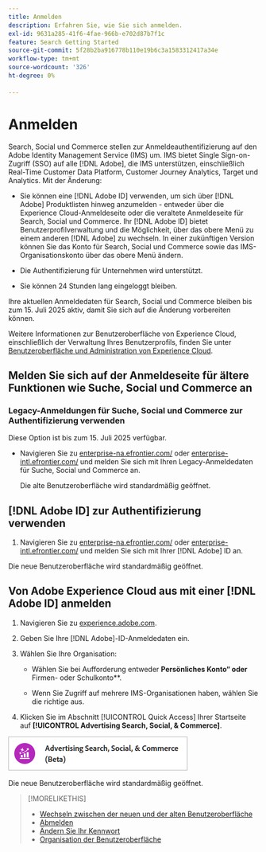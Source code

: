 ```yaml
---
title: Anmelden
description: Erfahren Sie, wie Sie sich anmelden.
exl-id: 9631a285-41f6-4fae-966b-e702d87b7f1c
feature: Search Getting Started
source-git-commit: 5f28b2ba916778b110e19b6c3a1583312417a34e
workflow-type: tm+mt
source-wordcount: '326'
ht-degree: 0%

---
```


# Anmelden

Search, Social und Commerce stellen zur Anmeldeauthentifizierung auf den Adobe Identity Management Service (IMS) um. IMS bietet Single Sign-on-Zugriff (SSO) auf alle [!DNL Adobe], die IMS unterstützen, einschließlich Real-Time Customer Data Platform, Customer Journey Analytics, Target und Analytics. Mit der Änderung:

* Sie können eine [!DNL Adobe ID] verwenden, um sich über [!DNL Adobe] Produktlisten hinweg anzumelden - entweder über die Experience Cloud-Anmeldeseite oder die veraltete Anmeldeseite für Search, Social und Commerce. Ihr [!DNL Adobe ID] bietet Benutzerprofilverwaltung und die Möglichkeit, über das obere Menü zu einem anderen [!DNL Adobe] zu wechseln. In einer zukünftigen Version können Sie das Konto für Search, Social und Commerce sowie das IMS-Organisationskonto über das obere Menü ändern.

* Die Authentifizierung für Unternehmen wird unterstützt.

* Sie können 24 Stunden lang eingeloggt bleiben.

Ihre aktuellen Anmeldedaten für Search, Social und Commerce bleiben bis zum 15. Juli 2025 aktiv, damit Sie sich auf die Änderung vorbereiten können.

Weitere Informationen zur Benutzeroberfläche von Experience Cloud, einschließlich der Verwaltung Ihres Benutzerprofils, finden Sie unter [Benutzeroberfläche und Administration von Experience Cloud](https://experienceleague.adobe.com/de/docs/core-services/interface/experience-cloud).

## Melden Sie sich auf der Anmeldeseite für ältere Funktionen wie Suche, Social und Commerce an

### Legacy-Anmeldungen für Suche, Social und Commerce zur Authentifizierung verwenden

Diese Option ist bis zum 15. Juli 2025 verfügbar.

* Navigieren Sie zu [enterprise-na.efrontier.com/](https://enterprise-na.efrontier.com/) oder [enterprise-intl.efrontier.com/](https://enterprise-intl.efrontier.com/) und melden Sie sich mit Ihren Legacy-Anmeldedaten für Suche, Social und Commerce an.

  Die alte Benutzeroberfläche wird standardmäßig geöffnet.

## [!DNL Adobe ID] zur Authentifizierung verwenden

1. Navigieren Sie zu [enterprise-na.efrontier.com/](https://enterprise-na.efrontier.com/) oder [enterprise-intl.efrontier.com/](https://enterprise-intl.efrontier.com/) und melden Sie sich mit Ihrer [!DNL Adobe] ID an.

Die neue Benutzeroberfläche wird standardmäßig geöffnet.

## Von Adobe Experience Cloud aus mit einer [!DNL Adobe ID] anmelden

<!-- Later, give them the new direct URL(s) to our UI so they don't have to select the product. -->

1. Navigieren Sie zu [experience.adobe.com](https://experience.adobe.com).

1. Geben Sie Ihre [!DNL Adobe]-ID-Anmeldedaten ein.

1. Wählen Sie Ihre Organisation:

   * Wählen Sie bei Aufforderung entweder **Persönliches Konto“ oder &#x200B;** Firmen- oder Schulkonto**.<!-- Will it necessarily be "Company or School Account?" -->

   * Wenn Sie Zugriff auf mehrere IMS-Organisationen haben, wählen Sie die richtige aus.

1. Klicken Sie im Abschnitt [!UICONTROL Quick Access] Ihrer Startseite auf **[!UICONTROL Advertising Search, Social, & Commerce]**.

![Advertising-Suche, Social und Commerce)](/help/search-social-commerce/assets/search-social-commerce-logo.png "Advertising-Suche, Social und Commerce)")

Die neue Benutzeroberfläche wird standardmäßig geöffnet.

>[!MORELIKETHIS]
>
>* [Wechseln zwischen der neuen und der alten Benutzeroberfläche](ui-switch.md)
>* [Abmelden](sign-out.md)
>* [Ändern Sie Ihr Kennwort](/help/search-social-commerce/tools/password-change.md)
>* [Organisation der Benutzeroberfläche](user-interface.md)
